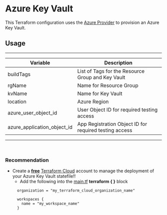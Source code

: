 # Azure Key Vault

This Terraform configuration uses the [Azure Provider](https://registry.terraform.io/providers/hashicorp/azurerm/latest) to provision an Azure Key Vault.

## Usage
---

|Variable   	|Description    	|
|---	|---	|
|buildTags|List of Tags for the Resource Group and Key Vault| 
|rgName|Name for Resource Group|  
|kvName|Name for Key Vault| 
|location|Azure Region|
|azure_user_object_id|User Object ID for required testing access|
|azure_application_object_id|App Registration Object ID for required testing access|

---
<br>

### Recommendation
- Create a <b><u>free</u></b> [Terraform Cloud](https://app.terraform.io/) account to manage the deployment of your Azure Key Vault statefile!!
  - Add the following into the <u>main.tf</u> <b>terraform { }</b> block
  ``` cloud {
    organization = "my_terraform_cloud_organization_name"

    workspaces {
      name = "my_workspace_name"
    }
  